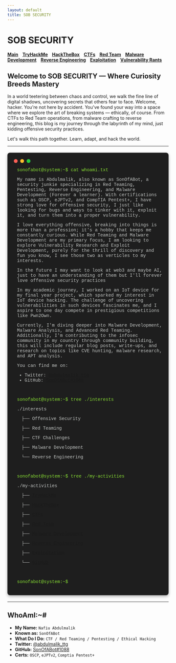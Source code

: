 ```yaml
---
layout: default
title: SOB SECURITY
---
```


# **SOB SECURITY**

<h4 class="mume-header" id="main">
  <a href="./index.html">Main</a>&#xA0;&#xA0;&#xA0;
  <a href="/Posts/THM/index.html">TryHackMe</a>&#xA0;&#xA0;&#xA0;
  <a href="/Posts/HTB/index.html">HackTheBox</a>&#xA0;&#xA0;&#xA0;
  <a href="/Posts/CTF/index.html">CTFs</a>&#xA0;&#xA0;&#xA0;
  <a href="/Posts/redteam/index.html">Red Team</a>&#xA0;&#xA0;&#xA0;
  <a href="/Posts/malware/index.html">Malware Development</a>&#xA0;&#xA0;&#xA0;
  <a href="/Posts/rev/index.html">Reverse Engineering</a>&#xA0;&#xA0;&#xA0;
  <a href="/Posts/exploitation/index.html">Exploitation</a>&#xA0;&#xA0;&#xA0;
  <a href="/Posts/vuln-rants/index.html">Vulnerability Rants</a>
</h4>

## **Welcome to SOB SECURITY — Where Curiosity Breeds Mastery**
In a world teetering between chaos and control, we walk the fine line of digital shadows, uncovering secrets that others fear to face. Welcome, hacker. You're not here by accident. You've found your way into a space where we explore the art of breaking systems — ethically, of course. From CTFs to Red Team operations, from malware crafting to reverse engineering, this blog is my journey through the labyrinth of my mind, just kidding offensive security practices.

Let's walk this path together. Learn, adapt, and hack the world.

---

<div class="terminal">
  <div class="terminal-header">
    <span class="dot"></span><span class="dot"></span><span class="dot"></span>
  </div>
  <div class="terminal-body">
    <p class="command">sonofabot@system:~$ cat whoami.txt</p>
    <p>My name is Abdulmalik, also known as SonOfABot, a security junkie specializing in Red Teaming, Pentesting, Reverse Engineering, and Malware Development (Forever a learner). With certifications such as OSCP, eJPTv2, and CompTIA Pentest+, I have strong love for offensive security, I just like looking for bugs and ways to tinker with it, exploit it, and turn them into a proper vulnerability.</p>
    <p>I love everything offensive, breaking into things is more than a profession; it's a hobby that keeps me constantly curious. While Red Teaming and Malware Development are my primary focus, I am looking to explore Vulnerability Research and Exploit Development, purely for the thrill of discovery and fun you know, I see those two as verticles to my interests.</p>
    <p>In the future I may want to look at web3 and maybe AI, just to have an understanding of them but I'll forever love offensive security practices</p>
    <p>In my academic journey, I worked on an IoT device for my final year project, which sparked my interest in IoT device hacking. The challenge of uncovering vulnerabilities in such devices fascinates me, and I aspire to one day compete in prestigious competitions like Pwn2Own.</p>
    <p>Currently, I'm diving deeper into Malware Development, Malware Analysis, and Advanced Red Teaming. Additionally, I'm contributing to the infosec community in my country through community building, this will include regular blog posts, write-ups, and research on topics like CVE hunting, malware research, and APT analysis.</p>
    <p>You can find me on:</p>
    <ul>
      <li>Twitter: <a href="https://twitter.com/abdulmalik_ttg">@abdulmalik_ttg</a></li>
      <li>GitHub: <a href="https://github.com/SonOfABot">SonOfABot#1088</a></li>
    </ul>
    <br>
    <p class="command">sonofabot@system:~$ tree ./interests</p>
    <p>./interests</p>
    <p>&emsp;├── Offensive Security</p>
    <p>&emsp;├── Red Teaming</p>
    <p>&emsp;├── CTF Challenges</p>
    <p>&emsp;├── Malware Development</p>
    <p>&emsp;└── Reverse Engineering</p>
    <br>
    <p class="command">sonofabot@system:~$ tree ./my-activities</p>
    <p>./my-activities</p>
    <p>&emsp;├── <a href="/Posts/THM/index.html">TryHackMe</a></p>
    <p>&emsp;├── <a href="/Posts/HTB/index.html">HackTheBox</a></p>
    <p>&emsp;├── <a href="/Posts/CTF/index.html">CTFs</a></p>
    <p>&emsp;├── <a href="/Posts/redteam/index.html">Red Team</a></p>
    <p>&emsp;├── <a href="/Posts/malware/index.html">Malware Development</a></p>
    <p>&emsp;├── <a href="/Posts/rev/index.html">Reverse Engineering</a></p>
    <p>&emsp;├── <a href="/Posts/exploitation/index.html">Exploitation</a></p>
    <p>&emsp;└── <a href="https://github.com/SonOfABot">GitHub</a></p>
    <br>
    <p class="command">sonofabot@system:~$</p>
  </div>
</div>

<style>
  .terminal {
    background-color: #1e1e1e;
    color: #c5c8c6;
    font-family: 'Courier New', Courier, monospace;
    border-radius: 8px;
    padding: 20px;
    margin: 20px 0;
    box-shadow: 0 4px 10px rgba(0, 0, 0, 0.3);
  }
  .terminal-header {
    display: flex;
    gap: 8px;
    margin-bottom: 10px;
  }
  .terminal-header .dot {
    width: 12px;
    height: 12px;
    border-radius: 50%;
    background-color: #ff5f56;
  }
  .terminal-header .dot:nth-child(2) {
    background-color: #ffbd2e;
  }
  .terminal-header .dot:nth-child(3) {
    background-color: #27c93f;
  }
  .terminal-body {
    padding-left: 10px;
  }
  .command {
    color: #8ae234;
  }
</style>

---

## **WhoAmI:~#**

- **My Name:** `Nafiu Abdulmalik`
- **Known as:** `SonOfABot`
- **What Do I Do:** `CTF / Red Teaming / Pentesting / Ethical Hacking`
- **Twitter:** [@abdulmalik_ttg](https://twitter.com/abdulmalik_ttg)
- **GitHub:** [SonOfABot#1088](https://github.com/SonOfABot)
- **Certs:** `OSCP`, `eJPTv2`, `Comptia Pentest+`

